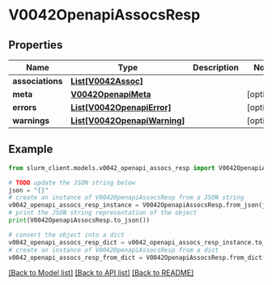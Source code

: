 # V0042OpenapiAssocsResp


## Properties

Name | Type | Description | Notes
------------ | ------------- | ------------- | -------------
**associations** | [**List[V0042Assoc]**](V0042Assoc.md) |  | 
**meta** | [**V0042OpenapiMeta**](V0042OpenapiMeta.md) |  | [optional] 
**errors** | [**List[V0042OpenapiError]**](V0042OpenapiError.md) |  | [optional] 
**warnings** | [**List[V0042OpenapiWarning]**](V0042OpenapiWarning.md) |  | [optional] 

## Example

```python
from slurm_client.models.v0042_openapi_assocs_resp import V0042OpenapiAssocsResp

# TODO update the JSON string below
json = "{}"
# create an instance of V0042OpenapiAssocsResp from a JSON string
v0042_openapi_assocs_resp_instance = V0042OpenapiAssocsResp.from_json(json)
# print the JSON string representation of the object
print(V0042OpenapiAssocsResp.to_json())

# convert the object into a dict
v0042_openapi_assocs_resp_dict = v0042_openapi_assocs_resp_instance.to_dict()
# create an instance of V0042OpenapiAssocsResp from a dict
v0042_openapi_assocs_resp_from_dict = V0042OpenapiAssocsResp.from_dict(v0042_openapi_assocs_resp_dict)
```
[[Back to Model list]](../README.md#documentation-for-models) [[Back to API list]](../README.md#documentation-for-api-endpoints) [[Back to README]](../README.md)


